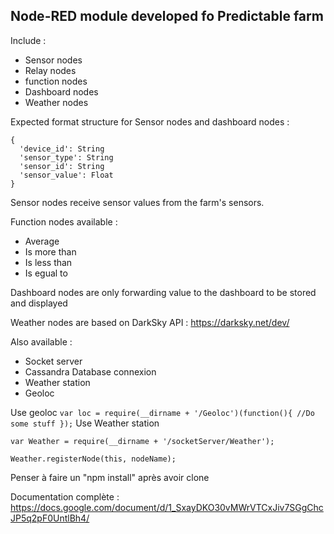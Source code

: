 ## Node-RED module developed fo Predictable farm ##

Include :
 - Sensor nodes
 - Relay nodes
 - function nodes
 - Dashboard nodes
 - Weather nodes

Expected format structure for Sensor nodes and dashboard nodes :

    {
      'device_id': String
      'sensor_type': String
      'sensor_id': String
      'sensor_value': Float
    }

Sensor nodes receive sensor values from the farm's sensors.

Function nodes available :

 - Average
 - Is more than
 - Is less than
 - Is egual to

Dashboard nodes are only forwarding value to the dashboard to be stored and displayed

Weather nodes are based on DarkSky API : https://darksky.net/dev/

Also available :

 - Socket server
 - Cassandra Database connexion
 - Weather station
 - Geoloc

Use geoloc
`var loc = require(__dirname + '/Geoloc')(function(){
            //Do some stuff
        });`
Use Weather station

    var Weather = require(__dirname + '/socketServer/Weather');

    Weather.registerNode(this, nodeName);

Penser à faire un "npm install" après avoir clone

Documentation complète :  https://docs.google.com/document/d/1_SxayDKO30vMWrVTCxJiv7SGgChcJP5q2pF0UntlBh4/